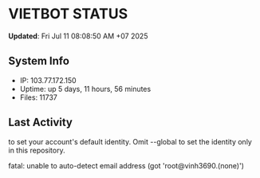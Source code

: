 # VIETBOT STATUS
**Updated**: Fri Jul 11 08:08:50 AM +07 2025

## System Info
- IP: 103.77.172.150
- Uptime: up 5 days, 11 hours, 56 minutes
- Files: 11737

## Last Activity

to set your account's default identity.
Omit --global to set the identity only in this repository.

fatal: unable to auto-detect email address (got 'root@vinh3690.(none)')

